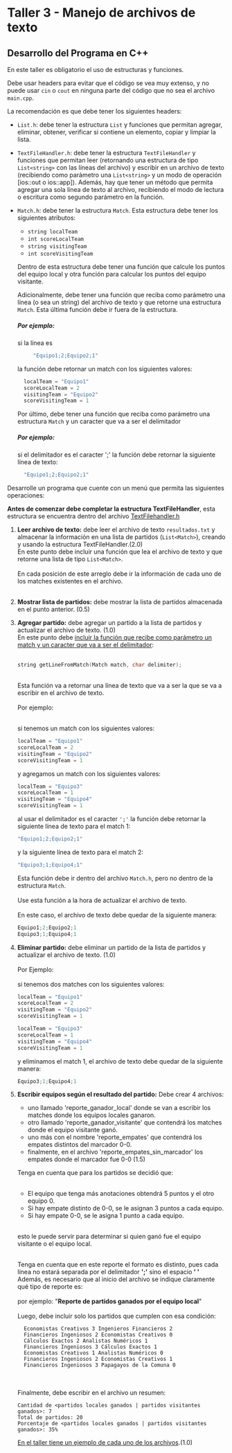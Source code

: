 # Taller 3 - Manejo de archivos de texto
## Desarrollo del Programa en C++

En este taller es obligatorio el uso de estructuras y funciones. 

Debe usar headers para evitar que el código se vea muy extenso, y no puede usar `cin` o `cout` en ninguna parte del código que no sea el archivo `main.cpp`.

La recomendación es que debe tener los siguientes headers:

- `List.h`: debe tener la estructura `List` y funciones que permitan agregar, eliminar, obtener, verificar si contiene un elemento, copiar y limpiar la lista.

- `TextFileHandler.h`: debe tener la estructura `TextFileHandler` y funciones que permitan leer (retornando una estructura de tipo `List<string>` con las líneas del archivo) y escribir en un archivo de texto (recibiendo como parámetro una `List<string>` y un modo de operación [ios::out o ios::app]). Además, hay que tener un método que permita agregar una sola línea de texto al archivo, recibiendo el modo de lectura o escritura como segundo parámetro en la función.

- `Match.h`: debe tener la estructura `Match`. Esta estructura debe tener los siguientes atributos:
    - `string localTeam`
    - `int scoreLocalTeam`
    - `string visitingTeam`
    - `int scoreVisitingTeam`
  
  Dentro de esta estructura debe tener una función que calcule los puntos del equipo local y otra función para calcular los puntos del equipo visitante.
  
  Adicionalmente, debe tener una función que reciba como parámetro una línea (o sea un string) del archivo de texto y que retorne una estructura `Match`. Esta última función debe ir fuera de la estructura.
  
  ##### Por ejemplo:
  
  si la línea es
  ```cpp
       "Equipo1;2;Equipo2;1"
    ```
    la función debe retornar un match con los siguientes valores:
    ```cpp
      localTeam = "Equipo1"
      scoreLocalTeam = 2
      visitingTeam = "Equipo2"
      scoreVisitingTeam = 1
    ```
    Por último, debe tener una función que reciba como parámetro una estructura `Match` y un caracter que va a ser el delimitador
      
    ##### Por ejemplo: 
    si el delimitador es el caracter ';' la función debe retornar la siguiente línea de texto:
    ```cpp
      "Equipo1;2;Equipo2;1"
    ```
Desarrolle un programa que cuente con un menú que permita las siguientes operaciones:

**Antes de comenzar debe completar la estructura TextFileHandler**, esta estructura se encuentra dentro del archivo [TextFilehandler.h](https://github.com/clase-programacion-avanzada/CPP-Workshop-3/blob/main/libs/TextFileHandler.h)

1. **Leer archivo de texto:** debe leer el archivo de texto `resultados.txt` y almacenar la información en una lista de partidos (`List<Match>`), creando y usando la estructura TextFileHandler.(2.0)<br />
    En este punto debe incluir una función que lea el archivo de texto y que retorne una lista de tipo `List<Match>`.<br /><br />
    En cada posición de este arreglo debe ir la información de cada uno de los matches existentes en el archivo.<br /><br /> 

2. **Mostrar lista de partidos:** debe mostrar la lista de partidos almacenada en el punto anterior. (0.5)<br />
3. **Agregar partido:** debe agregar un partido a la lista de partidos y actualizar el archivo de texto. (1.0)<br />
    En este punto debe [incluir la función que recibe como parámetro un match y un caracter que va a ser el delimitador](https://github.com/clase-programacion-avanzada/CPP-Workshop-3/blob/main/libs/Match.h#L36):<br /><br />

    ```cpp
    string getLineFromMatch(Match match, char delimiter);
    ```
    <br />
    Esta función va a retornar una línea de texto que va a ser la que se va a escribir en el archivo de texto.
    <br /><br />
    Por ejemplo:<br /><br />

    si tenemos un match con los siguientes valores:
    ```cpp
    localTeam = "Equipo1"
    scoreLocalTeam = 2
    visitingTeam = "Equipo2"
    scoreVisitingTeam = 1
    ```

    y agregamos un match con los siguientes valores:
    ```cpp
    localTeam = "Equipo3"
    scoreLocalTeam = 1
    visitingTeam = "Equipo4"
    scoreVisitingTeam = 1
    ```

    al usar el delimitador es el caracter `';'` la función debe retornar la siguiente línea de texto para el match 1:
    ```cpp
    "Equipo1;2;Equipo2;1"
    ```

    y la siguiente línea de texto para el match 2:
    ```cpp
    "Equipo3;1;Equipo4;1"
    ```
    Esta función debe ir dentro del archivo `Match.h`, pero no dentro de la estructura `Match`.<br /><br />
    Use esta función a la hora de actualizar el archivo de texto.<br /><br />
    En este caso, el archivo de texto debe quedar de la siguiente manera:
    ```cpp
    Equipo1;2;Equipo2;1
    Equipo3;1;Equipo4;1
    ```

4. **Eliminar partido:** debe eliminar un partido de la lista de partidos y actualizar el archivo de texto. (1.0)<br /><br />
    Por Ejemplo:<br /> <br />
    si tenemos dos matches con los siguientes valores:
    ```cpp
    localTeam = "Equipo1"
    scoreLocalTeam = 2
    visitingTeam = "Equipo2"
    scoreVisitingTeam = 1

    localTeam = "Equipo3"
    scoreLocalTeam = 1
    visitingTeam = "Equipo4"
    scoreVisitingTeam = 1
    ```

    y eliminamos el match 1, el archivo de texto debe quedar de la siguiente manera:
    ```cpp
    Equipo3;1;Equipo4;1
    ```

5. **Escribir equipos según el resultado del partido:** Debe crear 4 archivos: 
     - uno llamado 'reporte_ganador_local' donde se van a escribir los matches donde los equipos locales ganaron.
     - otro llamado 'reporte_ganador_visitante' que contendrá los matches donde el equipo visitante ganó.
     - uno más con el nombre 'reporte_empates' que contendrá los empates distintos del marcador 0-0.
     - finalmente, en el archivo 'reporte_empates_sin_marcador' los empates donde el marcador fue 0-0 (1.5)<br />

    Tenga en cuenta que para los partidos se decidió que:<br /><br />
    
     - El equipo que tenga más anotaciones obtendrá 5 puntos y el otro equipo 0. 
     - Si hay empate distinto de 0-0, se le asignan 3 puntos a cada equipo. 
    - Si hay empate 0-0, se le asigna 1 punto a cada equipo.<br /><br />
    
    esto le puede servir para determinar si quien ganó fue el equipo visitante o el equipo local.<br /><br />

    Tenga en cuenta que en este reporte el formato es distinto, pues cada línea no estará separada por el delimitador **';'** sino el espacio **' '**
    Además, es necesario que al inicio del archivo se indique claramente qué tipo de reporte es:<br /><br />
    por ejemplo: "**Reporte de partidos ganados por el equipo local**"<br /><br />
    Luego, debe incluir solo los partidos que cumplen con esa condición:
    ```
      Economistas Creativos 3 Ingenieros Financieros 2
      Financieros Ingeniosos 2 Economistas Creativos 0
      Cálculos Exactos 2 Analistas Numéricos 1
      Financieros Ingeniosos 3 Cálculos Exactos 1
      Economistas Creativos 1 Analistas Numéricos 0
      Financieros Ingeniosos 2 Economistas Creativos 1
      Financieros Ingeniosos 3 Papagayos de la Comuna 0
      ``` 
    <br /><br />
    Finalmente, debe escribir en el archivo un resumen:<br />
      ```
      Cantidad de <partidos locales ganados | partidos visitantes ganados>: 7
      Total de partidos: 20
      Porcentaje de <partidos locales ganados | partidos visitantes ganados>: 35%
      ```
    [En el taller tiene un ejemplo de cada uno de los archivos](https://github.com/clase-programacion-avanzada/CPP-Workshop-3/blob/main/reporte_empates.txt).(1.0)
    
